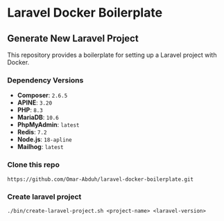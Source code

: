 # Laravel Docker Boilerplate

## Generate New Laravel Project  

This repository provides a boilerplate for setting up a Laravel project with Docker.  

### Dependency Versions  

- **Composer**: `2.6.5`  
- **APINE**: `3.20`  
- **PHP**: `8.3`  
- **MariaDB**: `10.6`
- **PhpMyAdmin**: `latest`  
- **Redis**: `7.2`  
- **Node.js**: `18-apline`  
- **Mailhog**: `latest`

### Clone this repo

```shell
https://github.com/Omar-Abduh/laravel-docker-boilerplate.git
```

###  Create laravel project

```shell
./bin/create-laravel-project.sh <project-name> <laravel-version>
```


